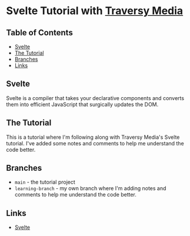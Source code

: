# Svelte Tutorial with [Traversy Media](https://www.youtube.com/watch?v=3TVy6GdtNuQ)

## Table of Contents

- [Svelte](#svelte)
- [The Tutorial](#the-tutorial)
- [Branches](#branches)
- [Links](#links)

## Svelte

Svelte is a compiler that takes your declarative components and converts them into efficient JavaScript that surgically updates the DOM.

## The Tutorial

This is a tutorial where I'm following along with Traversy Media's Svelte tutorial. I've added some notes and comments to help me understand the code better.

## Branches

- `main` - the tutorial project
- `learning-branch` - my own branch where I'm adding notes and comments to help me understand the code better.

## Links

- [Svelte](https://feedback-svelte-two.vercel.app/)
